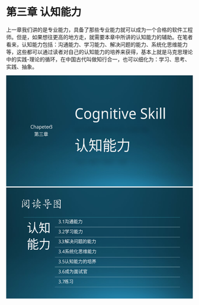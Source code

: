 
# 第三章 认知能力

上一章我们讲的是专业能力，具备了那些专业能力就可以成为一个合格的软件工程师。但是，如果想往更高的地方走，就需要本章中所讲的认知能力的辅助。在笔者看来，认知能力包括：沟通能力、学习能力、解决问题的能力、系统化思维能力等，这些都可以通过读者对自己的认知能力的培养来获得，基本上就是马克思理论中的实践-理论的循环，在中国古代叫做知行合一，也可以细化为：学习、思考、实践、抽象。

<img src="img/Slide1.SVG" height=300/>

<img src="img/Slide2.SVG" height=300/>

